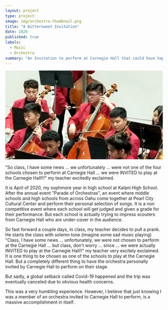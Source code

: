 ```yaml
---
layout: project
type: project
image: img/orchestra-thumbnail.png
title: "A Bittersweet Invitation"
date: 2020
published: true
labels:
  - Music
  - Orchestra
summary: "An Invitation to perform at Carnegie Hall that could have happened."
---
```



<img class="img-fluid" src="../img/orchestra-pic.jpg">



"So class, I have some news ... we unfortunately ... were not one of the four schools chosen to perform at Carnegie Hall ... we were INVITED to play at the Carnegie Hall!!!" my teacher excitedly exclaimed.

It is April of 2020, my sophmore year in high school at Kalani High School. After the annual event "Parade of Orchestras", an event where middle schools and high schools from across Oahu come together at Pearl City Cultural Center and perform their personal selection of songs. It is a non competitive event where each school will get judged and given a grade for their performance. But each school is actually trying to impress scouters from Carnegie Hall who are under-cover in the audience.

So fast forward a couple days, in class, my teacher decides to pull a prank. He starts the class with solemn tone (imagine some sad music playing) "Class, I have some news ... unfortunately, we were not chosen to perform at the Carnegie Hall ... but class, don't worry ... since ... we were actually INVITED to play at the Carnegie Hall!!" my teacher very excitely exclaimed. It is one thing to be chosen as one of the schools to play at the Carnegie Hall. But a completely different thing to have the orchestra personally invited by Carnegie Hall to perform on their stage.

But sadly, a global setback called Covid-19 happened and the trip was eventually canceled due to obvious health concerns.

This was a very humbling experience. However, I believe that just knowing I was a member of an orchestra invited to Carnegie Hall to perform, is a massive accomplishment in itself.
